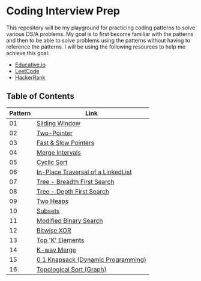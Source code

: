 # Coding Interview Prep

This repository will be my playground for practicing coding patterns to solve various DS/A problems. My goal is to first become familiar with the patterns and then to be able to solve problems using the patterns without having to reference the patterns. I will be using the following resources to help me achieve this goal:

- [Educative.io](https://www.educative.io/courses/grokking-the-coding-interview)
- [LeetCode](https://leetcode.com/)
- [HackerRank](https://www.hackerrank.com/)

## Table of Contents

| Pattern | Link |
| ----------- | ----------- |
| 01 | [Sliding Window]() |
| 02 | [Two-Pointer]() |
| 03 | [Fast & Slow Pointers]() |
| 04 | [Merge Intervals]() |
| 05 | [Cyclic Sort]() |
| 06 | [In-Place Traversal of a LinkedList]() |
| 07 | [Tree - Breadth First Search]() |
| 08 | [Tree - Depth First Search]() |
| 09 | [Two Heaps]() |
| 10 | [Subsets]() |
| 11 | [Modified Binary Search]() |
| 12 | [Bitwise XOR]() |
| 13 | [Top 'K' Elements]() |
| 14 | [K-way Merge]() |
| 15 | [0 1 Knapsack (Dynamic Programming)]() |
| 16 | [Topological Sort (Graph)]() |
